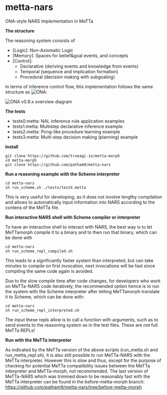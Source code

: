 # metta-nars
ONA-style NARS implementation in MeTTa

**The structure**

The reasoning system consists of
- [Logic]: Non-Axiomatic Logic
- [Memory]: Spaces for belief&goal events, and concepts
- [Control]:
    - Declarative (deriving events and knowledge from events)
    - Temporal (sequence and implication formation)
    - Procedural (decision making with subgoaling)
 
In terms of inference control flow, this implementation follows the same structure as ![ONA](https://github.com/opennars/OpenNARS-for-Applications):

![ONA v0.9.x overview diagram](https://user-images.githubusercontent.com/8284677/181041442-f497e4b6-5abe-43ac-8ba7-e75152a6b51f.png)


**The tests**

- tests0.metta: NAL inference rule application examples
- tests1.metta: Multistep declarative inference example
- tests2.metta: Pong-like procedure learning example
- tests3.metta: Multi-step decision making (planning) example

**Install**
```
git clone https://github.com/trueagi-io/metta-morph
cd metta-morph
git clone https://github.com/patham9/metta-nars
```

**Run a reasoning example with the Scheme interpreter**
```
cd metta-nars
sh run_scheme.sh ./tests/testX.metta
```
This is very useful for developing, as it does not involve lengthy compilation and allows to automatically input information into NARS according to the contens of the MeTTa file.

**Run interactive NARS shell with Scheme compiler or interpreter**

To have an interactive shell to interact with NARS, the best way is to let MeTTamorph compile it to a binary and to then run that binary, which can be done with
```
cd metta-nars
sh run_scheme_repl_compiled.sh
```
This leads to a significantly faster system than interpreted, but can take minutes to compile on first invocation, next invocations will be fast since compiling the same code again is avoided. 

Due to the slow compile time after code changes, for developers who work on MeTTa-NARS code iteratively, the recommended option hence is to run the system with the Scheme interpreter after letting MeTTamorph translate it to Scheme, which can be done with:
```
cd metta-nars
sh run_scheme_repl_interpreted.sh
```

The input these repls allow is to call a function with arguments, such as to send events to the reasoning system as in the test files. These are not full MeTTa REPLs!

**Run with the MeTTa interpreter**

As indicated by the MeTTa version of the above scripts (run_metta.sh and run_metta_repl.sh), it is also still possible to run MeTTa-NARS with the MeTTa interpreter. However this is slow and thus, except for the purpose of checking for potential MeTTa compatibility issues between the MeTTa interpreter and MeTTa-morph, not recommended. The last version of MeTTa-NARS which was trimmed down to be reasonably fast with the MeTTa interpreter can be found in the before-metta-morph branch:
https://github.com/patham9/metta-nars/tree/before-metta-morph
